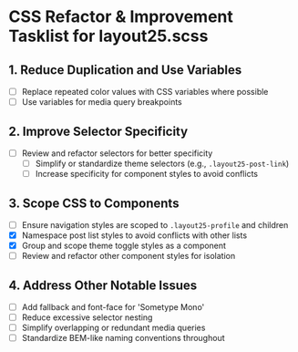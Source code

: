 # CSS Refactor & Improvement Tasklist for layout25.scss

## 1. Reduce Duplication and Use Variables
- [ ] Replace repeated color values with CSS variables where possible
- [ ] Use variables for media query breakpoints

## 2. Improve Selector Specificity
- [ ] Review and refactor selectors for better specificity
  - [ ] Simplify or standardize theme selectors (e.g., `.layout25-post-link`)
  - [ ] Increase specificity for component styles to avoid conflicts

## 3. Scope CSS to Components
- [ ] Ensure navigation styles are scoped to `.layout25-profile` and children
- [x] Namespace post list styles to avoid conflicts with other lists
- [x] Group and scope theme toggle styles as a component
- [ ] Review and refactor other component styles for isolation

## 4. Address Other Notable Issues
- [ ] Add fallback and font-face for 'Sometype Mono'
- [ ] Reduce excessive selector nesting
- [ ] Simplify overlapping or redundant media queries
- [ ] Standardize BEM-like naming conventions throughout
